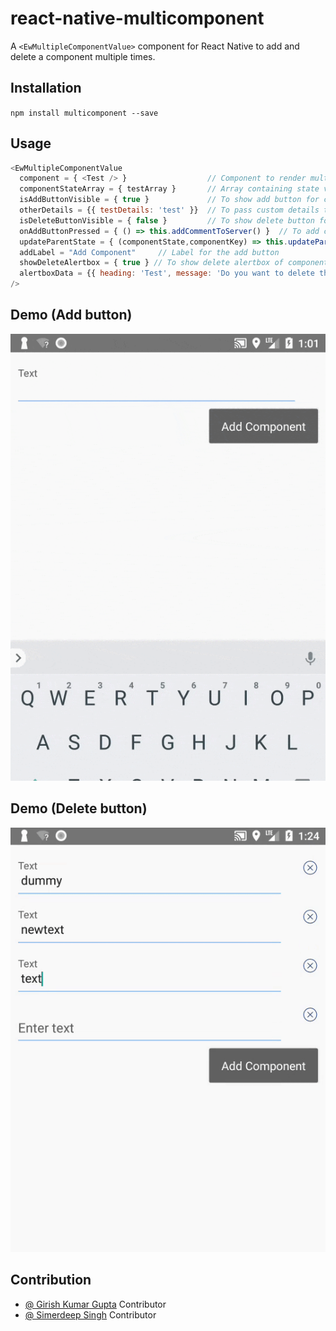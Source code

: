 # react-native-multicomponent

A `<EwMultipleComponentValue>` component for React Native to add and delete a component multiple times.

## Installation

`npm install multicomponent --save`

## Usage
```javascript
<EwMultipleComponentValue
  component = { <Test /> }                  // Component to render multiple times
  componentStateArray = { testArray }       // Array containing state value of the component.
  isAddButtonVisible = { true }             // To show add button for component
  otherDetails = {{ testDetails: 'test' }}  // To pass custom details to the component
  isDeleteButtonVisible = { false }         // To show delete button for component
  onAddButtonPressed = { () => this.addCommentToServer() }  // To add custom functionality when add button is clicked
  updateParentState = { (componentState,componentKey) => this.updateParentState(componentState,componentKey) }  // To update parent state when component state is changed
  addLabel = "Add Component"     // Label for the add button
  showDeleteAlertbox = { true } // To show delete alertbox of component is deleted.
  alertboxData = {{ heading: 'Test', message: 'Do you want to delete this ?'  }} // To add custom heading and messaging if show alertbox is true
/>

```
## Demo (Add button)

<img src = './demo.gif' />

## Demo (Delete button)

<img src = './demo-delete.gif' />

## Contribution

* <a href="https://github.com/bygirish">@ Girish Kumar Gupta</a> Contributor
* <a href="https://github.com/Simerdeep">@ Simerdeep Singh</a> Contributor

